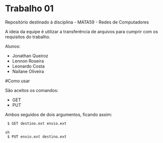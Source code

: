 # Trabalho 01
Repositório destinado à disciplina - MATA59 - Redes de Computadores

A ideia da equipe é utilizar a transferência de arquivos para cumprir com os requisitos do trabalho.

Alunos:
- Jonathan Queiroz
- Lennon Roseira
- Leonardo Costa
- Nailane Oliveira

#Como usar

São aceitos os comandos:
- GET 
- PUT

Ambos seguidos de dois argumentos, ficando assim:

```sh 
 $ GET destino.ext envio.ext
```
```
sh 
 $ PUT envio.ext destino.ext
```